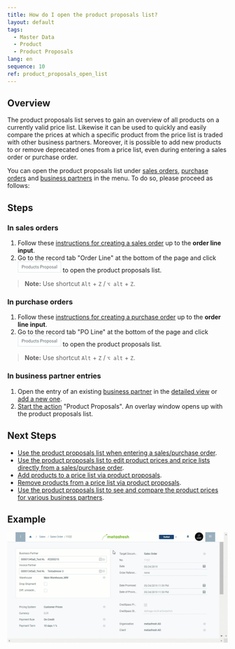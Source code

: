 ```yaml
---
title: How do I open the product proposals list?
layout: default
tags:
  - Master Data
  - Product
  - Product Proposals
lang: en
sequence: 10
ref: product_proposals_open_list
---
```


## Overview
The product proposals list serves to gain an overview of all products on a currently valid price list. Likewise it can be used to quickly and easily compare the prices at which a specific product from the price list is traded with other business partners. Moreover, it is possible to add new products to or remove deprecated ones from a price list, even during entering a sales order or purchase order.

You can open the product proposals list under [sales orders](SalesOrder_recording), [purchase orders](CreatePurchaseOrder) and [business partners](New_Business_Partner) in the menu. To do so, please proceed as follows:

## Steps

### In sales orders
1. Follow these [instructions for creating a sales order](SalesOrder_recording) up to the **order line input**.
1. Go to the record tab "Order Line" at the bottom of the page and click ![](assets/Product_Proposals_Button.png) to open the product proposals list.
 >**Note:** Use shortcut `Alt` + `Z` / `⌥ alt` + `Z`.

### In purchase orders
1. Follow these [instructions for creating a purchase order](CreatePurchaseOrder) up to the **order line input**.
1. Go to the record tab "PO Line" at the bottom of the page and click ![](assets/Product_Proposals_Button.png) to open the product proposals list.
 >**Note:** Use shortcut `Alt` + `Z` / `⌥ alt` + `Z`.

### In business partner entries
1. Open the entry of an existing [business partner](Menu) in the [detailed view](ViewModes) or [add a new one](New_Business_Partner).
1. [Start the action](StartAction) "Product Proposals". An overlay window opens up with the product proposals list.

## Next Steps
- [Use the product proposals list when entering a sales/purchase order](Product_proposals_sales_purchase_order).
- [Use the product proposals list to edit product prices and price lists directly from a sales/purchase order](Product_proposals_edit_prices).
- [Add products to a price list via product proposals](Product_proposals_add_products).
- [Remove products from a price list via product proposals](Product_proposals_remove_products).
- [Use the product proposals list to see and compare the product prices for various business partners](Product_proposals_compare_prices).

## Example
![](assets/Product_proposals_open_list.gif)
